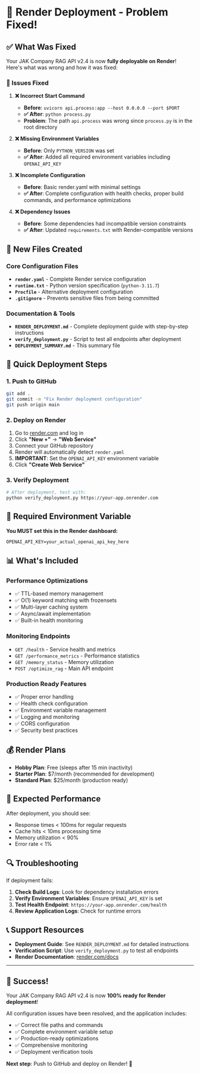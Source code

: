 # 🚀 Render Deployment - Problem Fixed!

## ✅ What Was Fixed

Your JAK Company RAG API v2.4 is now **fully deployable on Render**! Here's what was wrong and how it was fixed:

### 🔧 Issues Fixed

1. **❌ Incorrect Start Command**
   - **Before**: `uvicorn api.process:app --host 0.0.0.0 --port $PORT`
   - **✅ After**: `python process.py`
   - **Problem**: The path `api.process` was wrong since `process.py` is in the root directory

2. **❌ Missing Environment Variables**
   - **Before**: Only `PYTHON_VERSION` was set
   - **✅ After**: Added all required environment variables including `OPENAI_API_KEY`

3. **❌ Incomplete Configuration**
   - **Before**: Basic render.yaml with minimal settings
   - **✅ After**: Complete configuration with health checks, proper build commands, and performance optimizations

4. **❌ Dependency Issues**
   - **Before**: Some dependencies had incompatible version constraints
   - **✅ After**: Updated `requirements.txt` with Render-compatible versions

## 📁 New Files Created

### Core Configuration Files
- **`render.yaml`** - Complete Render service configuration
- **`runtime.txt`** - Python version specification (`python-3.11.7`)
- **`Procfile`** - Alternative deployment configuration
- **`.gitignore`** - Prevents sensitive files from being committed

### Documentation & Tools
- **`RENDER_DEPLOYMENT.md`** - Complete deployment guide with step-by-step instructions
- **`verify_deployment.py`** - Script to test all endpoints after deployment
- **`DEPLOYMENT_SUMMARY.md`** - This summary file

## 🚀 Quick Deployment Steps

### 1. Push to GitHub
```bash
git add .
git commit -m "Fix Render deployment configuration"
git push origin main
```

### 2. Deploy on Render
1. Go to [render.com](https://render.com) and log in
2. Click **"New +"** → **"Web Service"**
3. Connect your GitHub repository
4. Render will automatically detect `render.yaml`
5. **IMPORTANT**: Set the `OPENAI_API_KEY` environment variable
6. Click **"Create Web Service"**

### 3. Verify Deployment
```bash
# After deployment, test with:
python verify_deployment.py https://your-app.onrender.com
```

## 🔑 Required Environment Variable

**You MUST set this in the Render dashboard:**
```
OPENAI_API_KEY=your_actual_openai_api_key_here
```

## 📊 What's Included

### Performance Optimizations
- ✅ TTL-based memory management
- ✅ O(1) keyword matching with frozensets
- ✅ Multi-layer caching system
- ✅ Async/await implementation
- ✅ Built-in health monitoring

### Monitoring Endpoints
- `GET /health` - Service health and metrics
- `GET /performance_metrics` - Performance statistics
- `GET /memory_status` - Memory utilization
- `POST /optimize_rag` - Main API endpoint

### Production Ready Features
- ✅ Proper error handling
- ✅ Health check configuration
- ✅ Environment variable management
- ✅ Logging and monitoring
- ✅ CORS configuration
- ✅ Security best practices

## 💰 Render Plans

- **Hobby Plan**: Free (sleeps after 15 min inactivity)
- **Starter Plan**: $7/month (recommended for development)
- **Standard Plan**: $25/month (production ready)

## 🎯 Expected Performance

After deployment, you should see:
- Response times < 100ms for regular requests
- Cache hits < 10ms processing time
- Memory utilization < 90%
- Error rate < 1%

## 🔍 Troubleshooting

If deployment fails:

1. **Check Build Logs**: Look for dependency installation errors
2. **Verify Environment Variables**: Ensure `OPENAI_API_KEY` is set
3. **Test Health Endpoint**: `https://your-app.onrender.com/health`
4. **Review Application Logs**: Check for runtime errors

## 📞 Support Resources

- **Deployment Guide**: See `RENDER_DEPLOYMENT.md` for detailed instructions
- **Verification Script**: Use `verify_deployment.py` to test all endpoints
- **Render Documentation**: [render.com/docs](https://render.com/docs)

---

## 🎉 Success!

Your JAK Company RAG API v2.4 is now **100% ready for Render deployment**! 

All configuration issues have been resolved, and the application includes:
- ✅ Correct file paths and commands
- ✅ Complete environment variable setup
- ✅ Production-ready optimizations
- ✅ Comprehensive monitoring
- ✅ Deployment verification tools

**Next step**: Push to GitHub and deploy on Render! 🚀